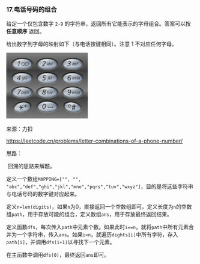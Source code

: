 ### 17.电话号码的组合

给定一个仅包含数字 `2-9` 的字符串，返回所有它能表示的字母组合。答案可以按 **任意顺序** 返回。

给出数字到字母的映射如下（与电话按键相同）。注意 1 不对应任何字母。

![image](https://github.com/Amberyuyuyu/leetcode/blob/master/17_Letter_Combinations_of_a_Phone_Number/num.png)

来源：力扣

https://leetcode.cn/problems/letter-combinations-of-a-phone-number/



思路：

​		回溯的思路来解题。

​		定义一个数组`MAPPING=["", "", "abc","def","ghi","jkl","mno","pqrs","tuv","wxyz"]`，目的是将这些字符串与电话号码的数字键对应起来。

​		定义`n=len(digits)`，如果`n`为0，直接返回一个空数组即可。定义长度为`n`的空数组`path`，用于存放可能的组合，定义数组`ans`，用于存放最终返回结果。

​	定义函数`dfs`，每次传入`path`中元素个数。如果此时`i==n`，就将`path`中所有元素合并为一个字符串，传入`ans`。如果`i<n`，就遍历`dights[i]`中所有字符，存入`path[i]`，并调用`dfs(i+1)`以寻找下一个元素。

​	在主函数中调用`dfs(0)`，最终返回`ans`即可。

